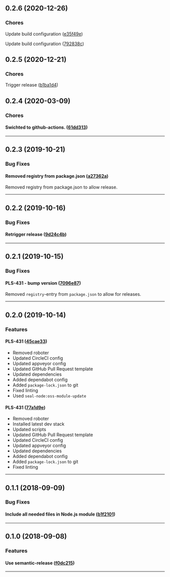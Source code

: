 ## 0.2.6 (2020-12-26)

### Chores


Update build configuration ([e35f49e](https://github.com/sealsystems/node-state-machine/commit/e35f49e))

Update build configuration ([792838c](https://github.com/sealsystems/node-state-machine/commit/792838c))

## 0.2.5 (2020-12-21)

### Chores


Trigger release ([b1ba1d4](https://github.com/sealsystems/node-state-machine/commit/b1ba1d4))

## 0.2.4 (2020-03-09)

### Chores


#### Swichted to github-actions. ([61dd313](https://github.com/sealsystems/node-state-machine/commit/61dd313))



---

## 0.2.3 (2019-10-21)

### Bug Fixes


#### Removed registry from package.json ([a27362a](https://github.com/sealsystems/node-state-machine/commit/a27362a))

Removed registry from package.json to allow release.


---

## 0.2.2 (2019-10-16)

### Bug Fixes


#### Retrigger release ([9d24c4b](https://github.com/sealsystems/node-state-machine/commit/9d24c4b))



---

## 0.2.1 (2019-10-15)

### Bug Fixes


#### PLS-431 - bump version ([7096e87](https://github.com/sealsystems/node-state-machine/commit/7096e87))

Removed `registry`-entry from `package.json` to allow for releases.


---

## 0.2.0 (2019-10-14)

### Features


#### PLS-431 ([45cae33](https://github.com/sealsystems/node-state-machine/commit/45cae33))

- Removed roboter
 - Updated CircleCI config
 - Updated appveyor config
 - Updated GitHub Pull Request template
 - Updated dependencies
 - Added dependabot config
 - Added `package-lock.json` to git
 - Fixed linting
 - Used `seal-node:oss-module-update`
#### PLS-431 ([77a1d9e](https://github.com/sealsystems/node-state-machine/commit/77a1d9e))

- Removed roboter
 - Installed latest dev stack
 - Updated scripts
 - Updated GitHub Pull Request template
 - Updated CircleCI config
 - Updated appveyor config
 - Updated dependencies
 - Added dependabot config
 - Added `package-lock.json` to git
 - Fixed linting


---

## 0.1.1 (2018-09-09)

### Bug Fixes


#### Include all needed files in Node.js module ([b1f2101](https://github.com/sealsystems/node-state-machine/commit/b1f2101))



---

## 0.1.0 (2018-09-08)

### Features


#### Use semantic-release ([f0dc215](https://github.com/sealsystems/node-state-machine/commit/f0dc215))



---
